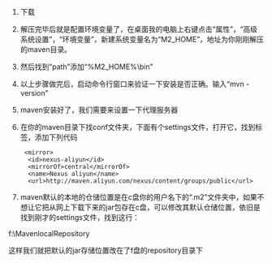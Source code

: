 1. 下载

2. 解压完毕后就是配置环境变量了，在桌面我的电脑上右键点击“属性”，“高级系统设置”，“环境变量”，新建系统变量名为“M2_HOME”，地址为你刚刚解压的maven目录。

3. 然后找到“path”添加“%M2_HOME%\bin”

4. 以上步骤做完后，启动命令行窗口来验证一下安装是否正确。输入“mvn -version”

5. maven安装好了，我们需要来设置一下代理服务器

6. 在你的maven目录下找conf文件夹，下面有个settings文件，打开它，找到<mirror>标签，添加下列代码
  
        <mirror>
         <id>nexus-aliyun</id>
         <mirrorOf>central</mirrorOf>
         <name>Nexus aliyun</name>
         <url>http://maven.aliyun.com/nexus/content/groups/public</url>
	</mirror>

7. maven默认的本地的仓储位置是在c盘你的用户名下的“.m2”文件夹中，如果不想让它把从网上下载下来的jar包存在c盘，可以修改其默认仓储位置，依旧是找到刚才的settings文件，找到这行：

  <localRepository>f:\MavenlocalRepository</localRepository>
  
  这样我们就把默认的jar存储位置改在了f盘的repository目录下


